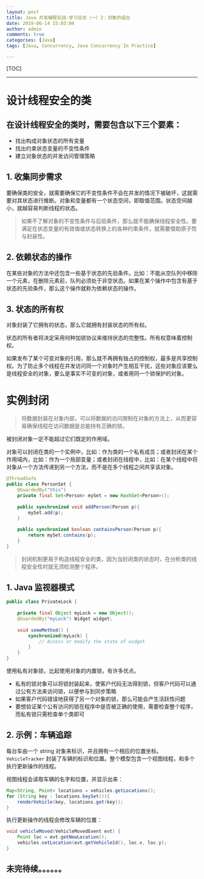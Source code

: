 ```yaml
---
layout: post
title: Java 并发编程实战-学习日志（一）3：对象的组合
date: 2019-06-14 15:03:04
author: admin
comments: true
categories: [Java]
tags: [Java, Concurrency, Java Concurrency In Practice]

---
```




<!-- more -->

[TOC]

------

# 设计线程安全的类

## 在设计线程安全的类时，需要包含以下三个要素：

- 找出构成对象状态的所有变量
- 找出约束状态变量的不变性条件
- 建立对象状态的并发访问管理策略

## 1. 收集同步需求

要确保类的安全，就需要确保它的不变性条件不会在并发的情况下被破坏，这就需要对其状态进行推断。对象和变量都有一个状态空间，即取值范围。状态空间越小，就越容易判断线程的状态。

> 如果不了解对象的不变性条件与后验条件，那么就不能确保线程安全性。要满足在状态变量的有效值或状态转换上的各种约束条件，就需要借助原子性与封装性。
>



## 2. 依赖状态的操作

在某些对象的方法中还包含一些基于状态的先验条件。比如：不能从空队列中移除一个元素，在删除元素前，队列必须处于非空状态。如果在某个操作中包含有基于状态的先验条件，那么这个操作就称为依赖状态的操作。

## 3. 状态的所有权

对象封装了它拥有的状态，那么它就拥有封装状态的所有权。

状态的所有者将决定采用何种加锁协议来维持状态的完整性。所有权意味着控制权。

如果发布了某个可变对象的引用，那么就不再拥有独占的控制权，最多是共享控制权。为了防止多个线程在并发访问同一个对象时产生相互干扰，这些对象应该要么是线程安全的对象，要么是事实不可变的对象，或者用同一个锁保护的对象。



# 实例封闭

> 将数据封装在对象内部，可以将数据的访问限制在对象的方法上，从而更容易确保线程在访问数据是总能持有正确的锁。

被封闭对象一定不能超过它们既定的作用域。

对象可以封闭在类的一个实例中，比如：作为类的一个私有成员；或者封闭在某个作用域内，比如：作为一个局部变量；或者封闭在线程中，比如：在某个线程中将对象从一个方法传递到另一个方法，而不是在多个线程之间共享该对象。

```java
@ThreadSafe
public class PersonSet {
	@GuardedBy("this")
	private final Set<Person> mySet = new HashSet<Person>();
	
	public synchronized void addPerson(Person p){
		mySet.add(p);
	}
	
	public synchronized boolean containsPerson(Person p){
		return mySet.contains(p);
	}
}
```



> 封闭机制更易于构造线程安全的类，因为当封闭类的状态时，在分析类的线程安全性时就无须检测整个程序。

## 1. Java 监视器模式

```java
public class PrivateLock {
    
    private final Object myLock = new Object();
    @GuardedBy("myLock") Widget widget;
    
    void someMethod() {
        synchronized(myLock) {
            // Access or modify the state of widget
        }
    }
} 
```
使用私有对象锁，比起使用对象的内置锁，有许多优点。

- 私有的锁对象可以将锁封装起来，使客户代码无法得到锁，但客户代码可以通过公有方法来访问锁，以便参与到同步策略
- 如果客户代码错误地获得了另一个对象的锁，那么可能会产生活跃性问题
- 要想验证某个公有访问的锁在程序中是否被正确的使用，需要检查整个程序，而私有锁只需检查单个类即可

## 2. 示例：车辆追踪

每台车由一个 string 对象来标识，并且拥有一个相应的位置坐标。`VehicleTracker` 封装了车辆的标识和位置。整个模型包含一个视图线程，和多个执行更新操作的线程。

视图线程会读取车辆的名字和位置，并显示出来：

```java
Map<String, Point> locations = vehicles.getLocations();
for (String key : locations.keySet()){
    renderVehicle(key, locations.get(key)); 
}
```

执行更新操作的线程会修改车辆的位置：

```java
void vehicleMoved(VehicleMovedEvent evt) {
	Point loc = evt.getNewLocation();
	vehicles.setLocation(evt.getVehicleId(), loc.x, loc.y);
}
```




## 未完待续。。。。。。